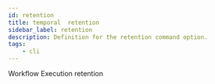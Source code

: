 ```yaml
---
id: retention
title: temporal  retention
sidebar_label: retention
description: Definition for the retention command option.
tags:
	- cli
---
```


Workflow Execution retention
